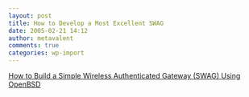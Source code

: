 ```yaml
---
layout: post
title: How to Develop a Most Excellent SWAG
date: 2005-02-21 14:12
author: metavalent
comments: true
categories: wp-import
---
```

<a href="http://undeadly.org/cgi?action=article&amp;sid=20050221190300">How to Build a Simple Wireless Authenticated Gateway (SWAG) Using OpenBSD</a>
